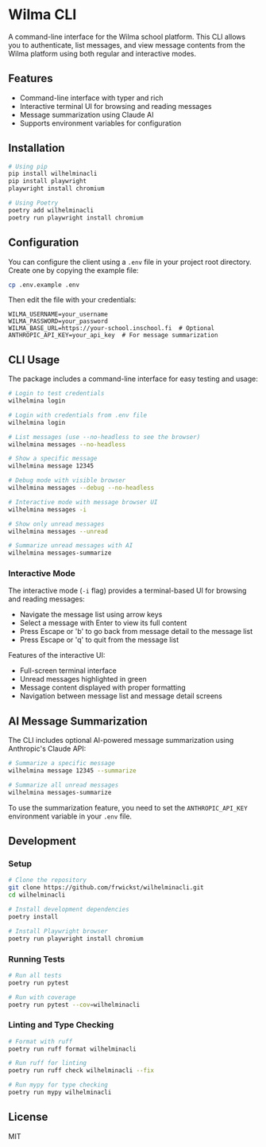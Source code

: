 # Wilma CLI

A command-line interface for the Wilma school platform. This CLI allows you to authenticate, list messages, and view message contents from the Wilma platform using both regular and interactive modes.

## Features

- Command-line interface with typer and rich
- Interactive terminal UI for browsing and reading messages
- Message summarization using Claude AI
- Supports environment variables for configuration

## Installation

```bash
# Using pip
pip install wilhelminacli
pip install playwright
playwright install chromium

# Using Poetry
poetry add wilhelminacli
poetry run playwright install chromium
```

## Configuration

You can configure the client using a `.env` file in your project root directory. Create one by copying the example file:

```bash
cp .env.example .env
```

Then edit the file with your credentials:

```
WILMA_USERNAME=your_username
WILMA_PASSWORD=your_password
WILMA_BASE_URL=https://your-school.inschool.fi  # Optional
ANTHROPIC_API_KEY=your_api_key  # For message summarization
```

## CLI Usage

The package includes a command-line interface for easy testing and usage:

```bash
# Login to test credentials
wilhelmina login

# Login with credentials from .env file
wilhelmina login

# List messages (use --no-headless to see the browser)
wilhelmina messages --no-headless

# Show a specific message
wilhelmina message 12345

# Debug mode with visible browser
wilhelmina messages --debug --no-headless

# Interactive mode with message browser UI
wilhelmina messages -i

# Show only unread messages
wilhelmina messages --unread

# Summarize unread messages with AI
wilhelmina messages-summarize
```

### Interactive Mode

The interactive mode (`-i` flag) provides a terminal-based UI for browsing and reading messages:

- Navigate the message list using arrow keys
- Select a message with Enter to view its full content
- Press Escape or 'b' to go back from message detail to the message list
- Press Escape or 'q' to quit from the message list

Features of the interactive UI:
- Full-screen terminal interface
- Unread messages highlighted in green
- Message content displayed with proper formatting
- Navigation between message list and message detail screens

## AI Message Summarization

The CLI includes optional AI-powered message summarization using Anthropic's Claude API:

```bash
# Summarize a specific message
wilhelmina message 12345 --summarize

# Summarize all unread messages
wilhelmina messages-summarize
```

To use the summarization feature, you need to set the `ANTHROPIC_API_KEY` environment variable in your `.env` file.

## Development

### Setup

```bash
# Clone the repository
git clone https://github.com/frwickst/wilhelminacli.git
cd wilhelminacli

# Install development dependencies
poetry install

# Install Playwright browser
poetry run playwright install chromium
```

### Running Tests

```bash
# Run all tests
poetry run pytest

# Run with coverage
poetry run pytest --cov=wilhelminacli
```

### Linting and Type Checking

```bash
# Format with ruff
poetry run ruff format wilhelminacli

# Run ruff for linting
poetry run ruff check wilhelminacli --fix

# Run mypy for type checking
poetry run mypy wilhelminacli
```

## License

MIT
